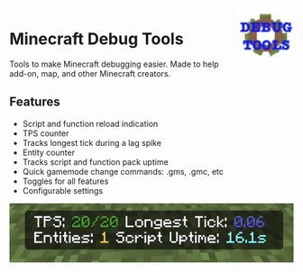 <img align="right" width="100" height="100" src="./src/pack_icon.png">

# Minecraft Debug Tools

Tools to make Minecraft debugging easier. Made to help add-on, map, and other Minecraft creators.

## Features

- Script and function reload indication
- TPS counter
- Tracks longest tick during a lag spike
- Entity counter
- Tracks script and function pack uptime
- Quick gamemode change commands: .gms, .gmc, etc
- Toggles for all features
- Configurable settings

![Feature Demo](./preview.jpg)
